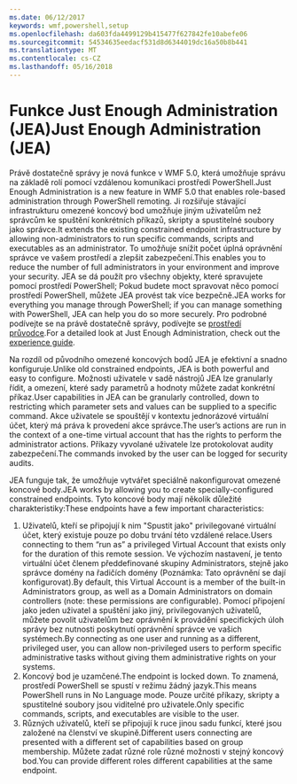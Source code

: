 ```yaml
---
ms.date: 06/12/2017
keywords: wmf,powershell,setup
ms.openlocfilehash: da603fda4499129b415477f627842fe10abefe06
ms.sourcegitcommit: 54534635eedacf531d8d6344019dc16a50b8b441
ms.translationtype: MT
ms.contentlocale: cs-CZ
ms.lasthandoff: 05/16/2018
---
```

# <a name="just-enough-administration-jea"></a><span data-ttu-id="4cfbe-102">Funkce Just Enough Administration (JEA)</span><span class="sxs-lookup"><span data-stu-id="4cfbe-102">Just Enough Administration (JEA)</span></span>
<span data-ttu-id="4cfbe-103">Právě dostatečně správy je nová funkce v WMF 5.0, která umožňuje správu na základě rolí pomocí vzdálenou komunikaci prostředí PowerShell.</span><span class="sxs-lookup"><span data-stu-id="4cfbe-103">Just Enough Administration is a new feature in WMF 5.0 that enables role-based administration through PowerShell remoting.</span></span>  <span data-ttu-id="4cfbe-104">Ji rozšiřuje stávající infrastrukturu omezené koncový bod umožňuje jiným uživatelům než správcům ke spuštění konkrétních příkazů, skripty a spustitelné soubory jako správce.</span><span class="sxs-lookup"><span data-stu-id="4cfbe-104">It extends the existing constrained endpoint infrastructure by allowing non-administrators to run specific commands, scripts and executables as an administrator.</span></span>  <span data-ttu-id="4cfbe-105">To umožňuje snížit počet úplná oprávnění správce ve vašem prostředí a zlepšit zabezpečení.</span><span class="sxs-lookup"><span data-stu-id="4cfbe-105">This enables you to reduce the number of full administrators in your environment and improve your security.</span></span>  <span data-ttu-id="4cfbe-106">JEA se dá použít pro všechny objekty, které spravujete pomocí prostředí PowerShell; Pokud budete moct spravovat něco pomocí prostředí PowerShell, můžete JEA provést tak více bezpečně.</span><span class="sxs-lookup"><span data-stu-id="4cfbe-106">JEA works for everything you manage through PowerShell; if you can manage something with PowerShell, JEA can help you do so more securely.</span></span>  <span data-ttu-id="4cfbe-107">Pro podrobné podívejte se na právě dostatečně správy, podívejte se [prostředí průvodce](http://aka.ms/JEA).</span><span class="sxs-lookup"><span data-stu-id="4cfbe-107">For a detailed look at Just Enough Administration, check out the [experience guide](http://aka.ms/JEA).</span></span>

<span data-ttu-id="4cfbe-108">Na rozdíl od původního omezené koncových bodů JEA je efektivní a snadno konfiguruje.</span><span class="sxs-lookup"><span data-stu-id="4cfbe-108">Unlike old constrained endpoints, JEA is both powerful and easy to configure.</span></span>  <span data-ttu-id="4cfbe-109">Možnosti uživatele v sadě nástrojů JEA lze granularly řídit, a omezení, které sady parametrů a hodnoty můžete zadat konkrétní příkaz.</span><span class="sxs-lookup"><span data-stu-id="4cfbe-109">User capabilities in JEA can be granularly controlled, down to restricting which parameter sets and values can be supplied to a specific command.</span></span> <span data-ttu-id="4cfbe-110">Akce uživatele se spouštějí v kontextu jednorázové virtuální účet, který má práva k provedení akce správce.</span><span class="sxs-lookup"><span data-stu-id="4cfbe-110">The user’s actions are run in the context of a one-time virtual account that has the rights to perform the administrator actions.</span></span>  <span data-ttu-id="4cfbe-111">Příkazy vyvolané uživatele lze protokolovat audity zabezpečení.</span><span class="sxs-lookup"><span data-stu-id="4cfbe-111">The commands invoked by the user can be logged for security audits.</span></span>

<span data-ttu-id="4cfbe-112">JEA funguje tak, že umožňuje vytvářet speciálně nakonfigurovat omezené koncové body.</span><span class="sxs-lookup"><span data-stu-id="4cfbe-112">JEA works by allowing you to create specially-configured constrained endpoints.</span></span>  <span data-ttu-id="4cfbe-113">Tyto koncové body mají několik důležité charakteristiky:</span><span class="sxs-lookup"><span data-stu-id="4cfbe-113">These endpoints have a few important characteristics:</span></span>

1. <span data-ttu-id="4cfbe-114">Uživatelů, kteří se připojují k nim "Spustit jako" privilegované virtuální účet, který existuje pouze po dobu trvání této vzdálené relace.</span><span class="sxs-lookup"><span data-stu-id="4cfbe-114">Users connecting to them “run as” a privileged Virtual Account that exists only for the duration of this remote session.</span></span>  <span data-ttu-id="4cfbe-115">Ve výchozím nastavení, je tento virtuální účet členem předdefinované skupiny Administrators, stejně jako správce domény na řadičích domény (Poznámka: Tato oprávnění se dají konfigurovat).</span><span class="sxs-lookup"><span data-stu-id="4cfbe-115">By default, this Virtual Account is a member of the built-in Administrators group, as well as a Domain Administrators on domain controllers (note: these permissions are configurable).</span></span> <span data-ttu-id="4cfbe-116">Pomocí připojení jako jeden uživatel a spuštění jako jiný, privilegovaných uživatelů, můžete povolit uživatelům bez oprávnění k provádění specifických úloh správy bez nutnosti poskytnutí oprávnění správce ve vašich systémech.</span><span class="sxs-lookup"><span data-stu-id="4cfbe-116">By connecting as one user and running as a different, privileged user, you can allow non-privileged users to perform specific administrative tasks without giving them administrative rights on your systems.</span></span>
2. <span data-ttu-id="4cfbe-117">Koncový bod je uzamčené.</span><span class="sxs-lookup"><span data-stu-id="4cfbe-117">The endpoint is locked down.</span></span>  <span data-ttu-id="4cfbe-118">To znamená, prostředí PowerShell se spustí v režimu žádný jazyk.</span><span class="sxs-lookup"><span data-stu-id="4cfbe-118">This means PowerShell runs in No Language mode.</span></span>  <span data-ttu-id="4cfbe-119">Pouze určité příkazy, skripty a spustitelné soubory jsou viditelné pro uživatele.</span><span class="sxs-lookup"><span data-stu-id="4cfbe-119">Only specific commands, scripts, and executables are visible to the user.</span></span>
3. <span data-ttu-id="4cfbe-120">Různých uživatelů, kteří se připojují k ruce jinou sadu funkcí, které jsou založené na členství ve skupině.</span><span class="sxs-lookup"><span data-stu-id="4cfbe-120">Different users connecting are presented with a different set of capabilities based on group membership.</span></span>  <span data-ttu-id="4cfbe-121">Můžete zadat různé role různé možnosti v stejný koncový bod.</span><span class="sxs-lookup"><span data-stu-id="4cfbe-121">You can provide different roles different capabilities at the same endpoint.</span></span>
